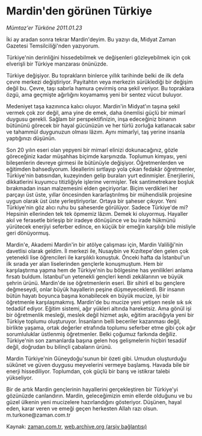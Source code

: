 # Mardin'den görünen Türkiye

*Mümtaz'er Türköne 2011.01.23*

<td class="columnist-detail">
<p>İki ay aradan sonra tekrar Mardin'deyim. Bu yazıyı da, Midyat Zaman Gazetesi Temsilciliği'nden yazıyorum.</p>
<p>
<div id="haberMetinDiv">
<p>Türkiye'nin derinliğini hissedebilmek ve değişenleri gözleyebilmek için çok elverişli bir Türkiye manzarası önünüzde.
<p>Türkiye değişiyor. Bu toprakların binlerce yıllık tarihinde belki de ilk defa çevre merkezi değiştiriyor. Payitahtın veya merkezin sürüklediği bir değişim değil bu. Çevre, taşı sabırla hamura çevirmiş ona şekil veriyor. Bu topraklara özgü, ama geçmişte ağırlığını koyamamış yeni bir sentez vücut buluyor.
<p>Medeniyet taşa kazınınca kalıcı oluyor. Mardin'in Midyat'ın taşına şekil vermek çok zor değil, ama yine de emek, daha önemlisi güçlü bir mimarî duygusu gerekli. Sağlam bir perspektifinizin, inşa edeceğiniz binanın bütününü görecek bir hayal gücünüzün ve her türlü zorluğa katlanacak sabır ve tahammül duygunuzun olması lâzım. Aynı mimarîyi, taş yerine insanla yaptığınızı düşünün.
<p>Son 20 yılın eseri olan yepyeni bir mimarî elinizi dokunacağınız, gözle göreceğiniz kadar müşahhas biçimde karşınızda. Toplumun kimyası, yeni bileşenlerin devreye girmesi ile bütünüyle değişiyor. Öğretmenlerden ve eğitimden bahsediyorum. İdeallerini sırtlayıp yola çıkan fedakâr öğretmenler, Türkiye'nin batısından, kuzeyinden gelip buraları yurt edinmişler. Enerjilerini, dikkatlerini kuyumcu titizliğiyle işlerine vermişler. Tek santimetrekare boşluk bırakmadan insan malzemesini elden geçiriyorlar. Biçim verdikleri her parçayı üst üste, yıllar öncesinden kararlaştırılmış bir mühendislik projesine uygun olarak üst üste yerleştiriyorlar. Ortaya bir şaheser çıkıyor. Yeni Türkiye'nin göz alıcı ruhu bu şaheserde görülüyor. Sadece Türkiye'de mi? Hepsinin ellerinden tek tek öpmemiz lâzım. Demek ki oluyormuş. Hayaller akıl ve ferasetle birleşip bir iradeye dönüşünce ve bu irade hükmünü yürütecek enerjiyi seferber edince, en küçük bir emeğin karşılığı bile misliyle geri dönüyormuş.
<p>Mardin'e, Akademi Mardin'in bir atölye çalışması için, Mardin Valiliği'nin davetlisi olarak geldim. İl merkezi ile, Nusaybin ve Kızıltepe'den gelen çok yetenekli lise öğrencileri ile karşılıklı konuştuk. Önceki hafta da İstanbul'un ilk sırada yer alan liselerinden gençlerle konuşmuştum. Hem bir karşılaştırma yapma hem de Türkiye'nin bu bölgesine has yenilikleri anlama fırsatı buldum. İstanbul'un yetenekli gençleri kendi zekâlarının ve büyük şehrin ürünü. Mardin'de ise öğretmenlerin eseri. Bir sihirli el bu gençlere değmeseydi, onlar büyük hayallerin peşine düşmeyeceklerdi. Bir insanın bütün hayatı boyunca başına konabilecek en büyük mucize, iyi bir öğretmenle karşılaşmakmış. Mardin'de bu mucize yeni yetişen nesle sık sık tedadüf ediyor. Eğitim sistemi, ağır yükleri altında hareketsiz. Ama gönül işi bir öğretmenlik mesleği, meslek değil hizmet aşkı, eğitim aracılığıyla yeni bir Türkiye toplumu oluşturuyor. İnsanların belli beceriler kazanması değil, birlikte yaşama, ortak değerler etrafında toplumu seferber etme gibi çok ağır sorumluluklar üstlenmiş öğretmenler. Belki çoğumuz farkında değiliz. Türkiye'nin son zamanlarda başına gelen hoş gelişmelerin hiçbiri tesadüf değil, doğrudan bu bilinçli çabaların ürünü.
<p>Mardin Türkiye'nin Güneydoğu'sunun bir özeti gibi. Umudun oluşturduğu sükûnet ve güven duygusu meyvelerini vermeye başlamış. Havada bile bir enerji hissediliyor. Toplumdan, çok güçlü bir barış ve istikrar talebi yükseliyor.
<p>Bir de artık Mardin gençlerinin hayallerini gerçekleştiren bir Türkiye'yi gözünüzde canlandırın. Mardin, geleceğimizin emin ellerde olduğunu ve bu güzel ülkenin yeni mucizelere hazırlandığını gösteriyor. Düşünen, hayal eden, karar veren ve emeği geçen herkesten Allah razı olsun. m.turkone@zaman.com.tr</p></p></p></p></p></p></p></div>
</p>
<a href="http://web.archive.org/web/20110127190725/mailto:m.turkone@zaman.com.tr">
</a></td>

Kaynak: [zaman.com.tr](http://zaman.com.tr/yazar.do?yazino=1082974), [web.archive.org (arşiv bağlantısı)](http://web.archive.org/web/20110127190725/http://www.zaman.com.tr:80/yazar.do?yazino=1082974)
